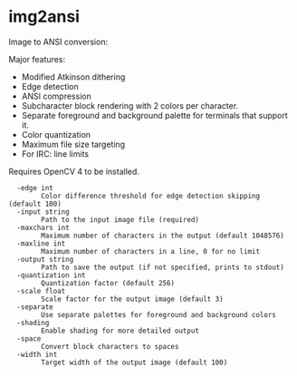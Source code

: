 img2ansi
========
Image to ANSI conversion:

Major features:
* Modified Atkinson dithering
* Edge detection
* ANSI compression
* Subcharacter block rendering with 2 colors per character.
* Separate foreground and background palette for terminals that support it.
* Color quantization
* Maximum file size targeting
* For IRC: line limits

Requires OpenCV 4 to be installed.

```
  -edge int
    	Color difference threshold for edge detection skipping (default 100)
  -input string
    	Path to the input image file (required)
  -maxchars int
    	Maximum number of characters in the output (default 1048576)
  -maxline int
    	Maximum number of characters in a line, 0 for no limit
  -output string
    	Path to save the output (if not specified, prints to stdout)
  -quantization int
    	Quantization factor (default 256)
  -scale float
    	Scale factor for the output image (default 3)
  -separate
    	Use separate palettes for foreground and background colors
  -shading
    	Enable shading for more detailed output
  -space
    	Convert block characters to spaces
  -width int
    	Target width of the output image (default 100)
```
